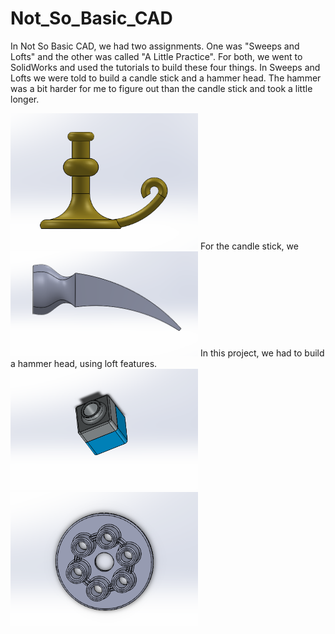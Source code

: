 # Not_So_Basic_CAD

In Not So Basic CAD, we had two assignments. One was "Sweeps and Lofts" and the other was called "A Little Practice". For both, we went to SolidWorks and used the tutorials to build these four things. In Sweeps and Lofts we were told to build a candle stick and a hammer head. The hammer was a bit harder for me to figure out than the candle stick and took a little longer. 


<img src="NSBpics/candlepicture.PNG" width="300" >
For the candle stick, we 

<img src="NSBpics/loftpicture.PNG" width="300" >
In this project, we had to build a hammer head, using loft features. 

<img src="NSBpics/tutorpicture.PNG" width="300" >


<img src="NSBpics/pressureplate.PNG" width="300" >



